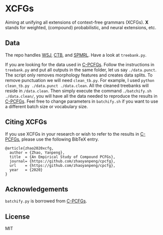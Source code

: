 # XCFGs

Aiming at unifying all extensions of context-free grammars (XCFGs). **X** stands for weighted, (compound) probabilistic, and neural extensions, etc.

## Data

The repo handles [WSJ](https://catalog.ldc.upenn.edu/LDC99T42), [CTB](https://catalog.ldc.upenn.edu/LDC2005T01), and [SPMRL](https://dokufarm.phil.hhu.de/spmrl2014/). Have a look at `treebank.py`.

If you are looking for the data used in [C-PCFGs](https://github.com/zhaoyanpeng/cpcfg). Follow the instructions in `treebank.py` and put all outputs in the same folder, let us say `./data.punct`. The script only removes morphology features and creates data splits. To remove punctuation we will need `clean_tb.py`. For example, I used `python clean_tb.py ./data.punct ./data.clean`. All the cleaned treebanks will reside in `/data.clean`.  Then simply execute the command `./batchify.sh ./data.clean/`, you will have all the data needed to reproduce the results in [C-PCFGs](https://github.com/zhaoyanpeng/cpcfg). Feel free to change parameters in `batchify.sh` if you want to use a different batch size or vocabulary size.

## Citing XCFGs

If you use XCFGs in your research or wish to refer to the results in [C-PCFGs](https://github.com/zhaoyanpeng/cpcfg), please use the following BibTeX entry.
```
@article{zhao2020xcfg,
  author = {Zhao, Yanpeng},
  title  = {An Empirical Study of Compound PCFGs},
  journal= {https://github.com/zhaoyanpeng/cpcfg},
  url    = {https://github.com/zhaoyanpeng/cpcfg},
  year   = {2020}
}
```
## Acknowledgements
`batchify.py` is borrowed from [C-PCFGs](https://github.com/harvardnlp/compound-pcfg).

## License
MIT
